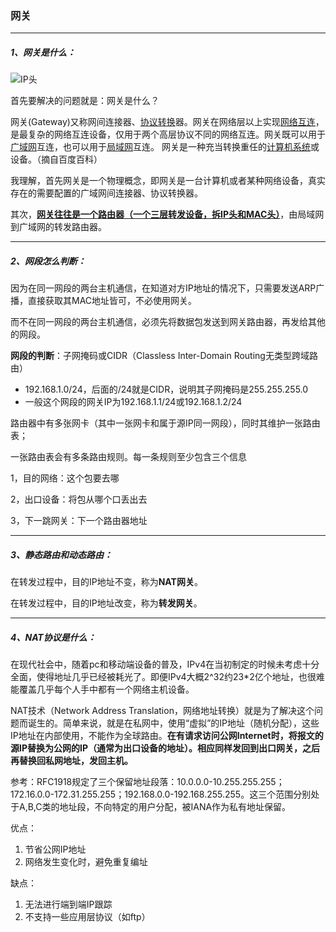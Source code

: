 ### 网关

***

##### 1、网关是什么：

![IP头](/resources/IP头.jpg)

首先要解决的问题就是：网关是什么？

网关(Gateway)又称网间连接器、[协议转换](https://baike.baidu.com/item/%E5%8D%8F%E8%AE%AE%E8%BD%AC%E6%8D%A2)器。网关在网络层以上实现[网络互连](https://baike.baidu.com/item/%E7%BD%91%E7%BB%9C%E4%BA%92%E8%BF%9E/108997)，是最复杂的网络互连设备，仅用于两个高层协议不同的网络互连。网关既可以用于[广域网](https://baike.baidu.com/item/%E5%B9%BF%E5%9F%9F%E7%BD%91/422004)互连，也可以用于[局域网](https://baike.baidu.com/item/%E5%B1%80%E5%9F%9F%E7%BD%91)互连。 网关是一种充当转换重任的[计算机系统](https://baike.baidu.com/item/%E8%AE%A1%E7%AE%97%E6%9C%BA%E7%B3%BB%E7%BB%9F/7210959)或设备。（摘自百度百科）

我理解，首先网关是一个物理概念，即网关是一台计算机或者某种网络设备，真实存在的需要配置的广域网间连接器、协议转换器。



其次，**<u>网关往往是一个路由器（一个三层转发设备，拆IP头和MAC头）</u>**，由局域网到广域网的转发路由器。



***

##### 2、网段怎么判断：

​	因为在同一网段的两台主机通信，在知道对方IP地址的情况下，只需要发送ARP广播，直接获取其MAC地址皆可，不必使用网关。

​	而不在同一网段的两台主机通信，必须先将数据包发送到网关路由器，再发给其他的网段。



**网段的判断**：子网掩码或CIDR（Classless Inter-Domain Routing无类型跨域路由）

- 192.168.1.0/24，后面的/24就是CIDR，说明其子网掩码是255.255.255.0
- 一般这个网段的网关IP为192.168.1.1/24或192.168.1.2/24



路由器中有多张网卡（其中一张网卡和属于源IP同一网段），同时其维护一张路由表；

一张路由表会有多条路由规则。每一条规则至少包含三个信息

1，目的网络：这个包要去哪

2，出口设备：将包从哪个口丢出去

3，下一跳网关：下一个路由器地址



***

##### 3、静态路由和动态路由：

在转发过程中，目的IP地址不变，称为**NAT网关**。

在转发过程中，目的IP地址改变，称为**转发网关**。



***

##### 4、NAT协议是什么：

在现代社会中，随着pc和移动端设备的普及，IPv4在当初制定的时候未考虑十分全面，使得地址几乎已经被耗光了。即便IPv4大概2^32约23*2亿个地址，也很难能覆盖几乎每个人手中都有一个网络主机设备。

NAT技术（Network Address Translation，网络地址转换）就是为了解决这个问题而诞生的。简单来说，就是在私网中，使用“虚拟”的IP地址（随机分配），这些IP地址在内部使用，不能作为全球路由。**在有请求访问公网Internet时，将报文的源IP替换为公网的IP（通常为出口设备的地址）。相应同样发回到出口网关，之后再替换回私网地址，发回主机。**



参考：RFC1918规定了三个保留地址段落：10.0.0.0-10.255.255.255；172.16.0.0-172.31.255.255；192.168.0.0-192.168.255.255。这三个范围分别处于A,B,C类的地址段，不向特定的用户分配，被IANA作为私有地址保留。



优点：

1. 节省公网IP地址
2. 网络发生变化时，避免重复编址

缺点：

1. 无法进行端到端IP跟踪
2. 不支持一些应用层协议（如ftp）